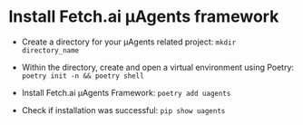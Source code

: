 # Install Fetch.ai μAgents framework

- Create a directory for your μAgents related project: `mkdir directory_name`

- Within the directory, create and open a virtual environment using Poetry: `poetry init -n && poetry shell`

- Install Fetch.ai μAgents Framework: `poetry add uagents`

- Check if installation was successful: `pip show uagents`
